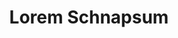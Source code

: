 ---
index: 740
type_of_section: "fullimage"
title: "Lorem Schnapsum"
sub-title: "S'guelt Chulia Roberstau morbi tellus schneck quam, geht's sit kartoffelsalad dolor Gal."
text:
   position: 9
   background: "dark"
image:
  file: "assets/images/eleves-rucher-fp-c.jpg"
  description: "Lorem schnapsum"
  author: Pierre KESSLER
  author_link: 
---
